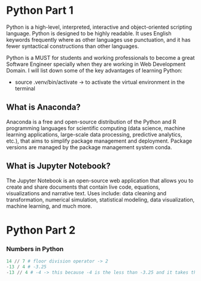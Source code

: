 # Python Part 1

Python is a high-level, interpreted, interactive and object-oriented scripting language. Python is designed to be highly readable. It uses English keywords frequently where as other languages use punctuation, and it has fewer syntactical constructions than other languages.

Python is a MUST for students and working professionals to become a great Software Engineer specially when they are working in Web Development Domain. I will list down some of the key advantages of learning Python:

- source .venv/bin/activate -> to activate the virtual environment in the terminal


## What is Anaconda?

Anaconda is a free and open-source distribution of the Python and R programming languages for scientific computing (data science, machine learning applications, large-scale data processing, predictive analytics, etc.), that aims to simplify package management and deployment. Package versions are managed by the package management system conda.

## What is Jupyter Notebook?

The Jupyter Notebook is an open-source web application that allows you to create and share documents that contain live code, equations, visualizations and narrative text. Uses include: data cleaning and transformation, numerical simulation, statistical modeling, data visualization, machine learning, and much more.


# Python Part 2
### Numbers in Python

```python
14 // 7 # floor division operator -> 2
-13 / 4 # -3.25
-13 // 4 # -4 -> this because -4 is the less than -3.25 and it takes the less value of the result from the division
```

```python